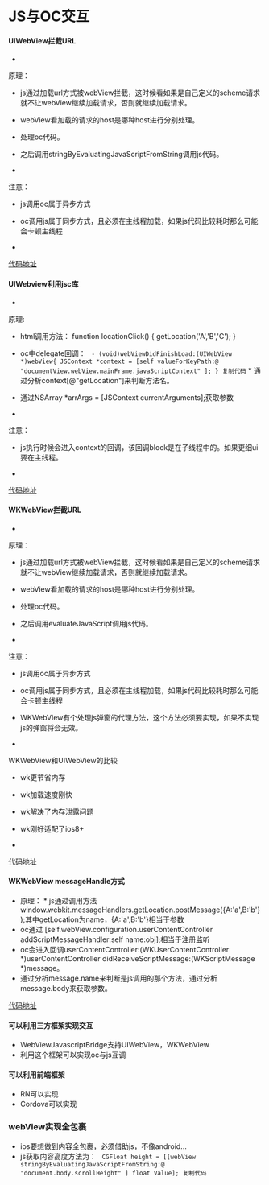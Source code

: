 # JS与OC交互 #

#### UIWebView拦截URL ####

* 

原理：

* js通过加载url方式被webView拦截，这时候看如果是自己定义的scheme请求就不让webView继续加载请求，否则就继续加载请求。
* webView看加载的请求的host是哪种host进行分别处理。
* 处理oc代码。
* 之后调用stringByEvaluatingJavaScriptFromString调用js代码。

* 

注意：

* js调用oc属于异步方式
* oc调用js属于同步方式，且必须在主线程加载，如果js代码比较耗时那么可能会卡顿主线程

* 

[代码地址]( https://link.juejin.im?target=https%3A%2F%2Fpan.baidu.com%2Fs%2F1PGyq8rvah_dAVdWvycsLlA )

#### UIWebview利用jsc库 ####

* 

原理:

* html调用方法： function locationClick() { getLocation('A','B','C'); }
* oc中delegate回调：
` - (void)webViewDidFinishLoad:(UIWebView *)webView{ JSContext *context = [self valueForKeyPath:@ "documentView.webView.mainFrame.javaScriptContext" ]; } 复制代码` * 通过分析context[@"getLocation"]来判断方法名。
* 通过NSArray *arrArgs = [JSContext currentArguments];获取参数

* 

注意：

* js执行时候会进入context的回调，该回调block是在子线程中的。如果更细ui要在主线程。

* 

[代码地址]( https://link.juejin.im?target=https%3A%2F%2Fpan.baidu.com%2Fs%2F1PGyq8rvah_dAVdWvycsLlA )

#### WKWebView拦截URL ####

* 

原理：

* js通过加载url方式被webView拦截，这时候看如果是自己定义的scheme请求就不让webView继续加载请求，否则就继续加载请求。
* webView看加载的请求的host是哪种host进行分别处理。
* 处理oc代码。
* 之后调用evaluateJavaScript调用js代码。

* 

注意：

* js调用oc属于异步方式
* oc调用js属于同步方式，且必须在主线程加载，如果js代码比较耗时那么可能会卡顿主线程
* WKWebView有个处理js弹窗的代理方法，这个方法必须要实现，如果不实现js的弹窗将会无效。

* 

WKWebView和UIWebView的比较

* wk更节省内存
* wk加载速度刚快
* wk解决了内存泄露问题
* wk刚好适配了ios8+

* 

[代码地址]( https://link.juejin.im?target=https%3A%2F%2Fpan.baidu.com%2Fs%2F1FX41xiteQQo1BTXMAdIa3Q )

#### WKWebView messageHandle方式 ####

* 原理： * js通过调用方法window.webkit.messageHandlers.getLocation.postMessage({A:'a',B:'b'});其中getLocation为name，{A:'a',B:'b'}相当于参数
* oc通过 [self.webView.configuration.userContentController addScriptMessageHandler:self name:obj];相当于注册监听
* oc会进入回调userContentController:(WKUserContentController *)userContentController didReceiveScriptMessage:(WKScriptMessage *)message。
* 通过分析message.name来判断是js调用的那个方法，通过分析message.body来获取参数。

[代码地址]( https://link.juejin.im?target=https%3A%2F%2Fpan.baidu.com%2Fs%2F1FX41xiteQQo1BTXMAdIa3Q )

#### 可以利用三方框架实现交互 ####

* WebViewJavascriptBridge支持UIWebView，WKWebView
* 利用这个框架可以实现oc与js互调

#### 可以利用前端框架 ####

* RN可以实现
* Cordova可以实现

### webView实现全包裹 ###

* ios要想做到内容全包裹，必须借助js，不像android...
* js获取内容高度方法为：
` CGFloat height = [[webView stringByEvaluatingJavaScriptFromString:@ "document.body.scrollHeight" ] float Value]; 复制代码`